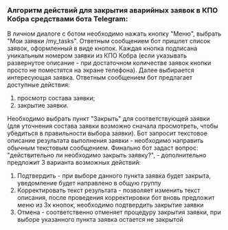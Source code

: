### Алгоритм действий для закрытия аварийных заявок в КПО Кобра средствами бота Telegram:

В личном диалоге с ботом необходимо нажать кнопку "Меню", выбрать "Мои заявки /my_tasks". Ответным сообщением бот пришлет список заявок, оформленный в виде кнопок. Каждая кнопка подписана уникальным номером заявки из КПО Кобра (если указывать развернутое описание - при достаточном количестве заявок кнопки просто не поместятся на экране телефона). Далее выбирается интересующая заявка. Ответным сообщением бот предлагает доступные действия:
1. просмотр состава заявки;
2. закрытие заявки.

Необходимо выбрать пункт "Закрыть" для соответствующей заявки (для уточнения состава заявки возможно сначала просмотреть, чтобы убедиться в правильности выбора заявки). Бот запросит текстовое описание результата выполнения заявки - необходимо направить обычным текстовым сообщением. Финально бот задаст вопрос: "действительно ли необходимо закрыть заявку?", - дополнительно предложит 3 варианта возможных действий:
1. Подтвердить - при выборе данного пункта заявка будет закрыта, уведомление будет направлено в общую группу
2. Корректировать текст результата - позволяет изменить текст описания, после проведения корректировки бот вновь предложит меню из 3х кнопок, необходимо подтвердить закрытие заявки
3. Отмена - соответственно отменяет процедуру закрытия заявки, при выборе указанного пункта заявка остается не закрытой
